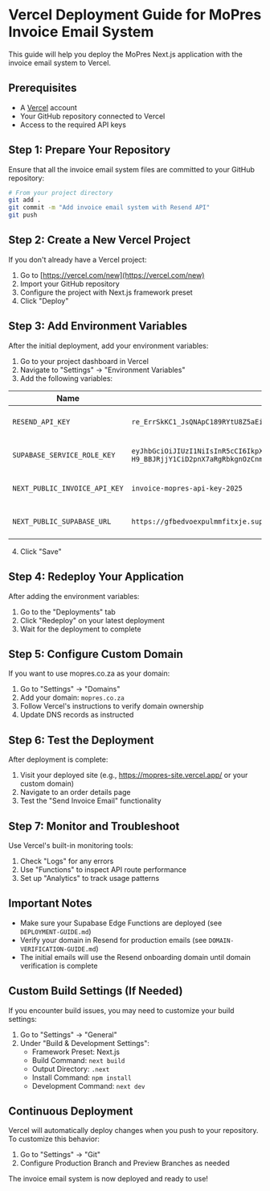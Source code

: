 # Vercel Deployment Guide for MoPres Invoice Email System

This guide will help you deploy the MoPres Next.js application with the invoice email system to Vercel.

## Prerequisites

- A [Vercel](https://vercel.com) account
- Your GitHub repository connected to Vercel
- Access to the required API keys

## Step 1: Prepare Your Repository

Ensure that all the invoice email system files are committed to your GitHub repository:

```bash
# From your project directory
git add .
git commit -m "Add invoice email system with Resend API"
git push
```

## Step 2: Create a New Vercel Project

If you don't already have a Vercel project:

1. Go to [https://vercel.com/new](https://vercel.com/new)
2. Import your GitHub repository
3. Configure the project with Next.js framework preset
4. Click "Deploy"

## Step 3: Add Environment Variables

After the initial deployment, add your environment variables:

1. Go to your project dashboard in Vercel
2. Navigate to "Settings" → "Environment Variables"
3. Add the following variables:

| Name | Value | Environments |
|------|-------|--------------|
| `RESEND_API_KEY` | `re_ErrSkKC1_JsQNApC189RYtU8Z5aEiB1T8` | Production, Preview, Development |
| `SUPABASE_SERVICE_ROLE_KEY` | `eyJhbGciOiJIUzI1NiIsInR5cCI6IkpXVCJ9.eyJpc3MiOiJzdXBhYmFzZSIsInJlZiI6ImdmYmVkdm9leHB1bG1tZml0eGplIiwicm9sZSI6InNlcnZpY2Vfcm9sZSIsImlhdCI6MTc0NTI0NjU1MCwiZXhwIjoyMDYwODIyNTUwfQ.I3wR6D-H9_BBJRjjY1CiD2pnX7aRgRbkgnOzCnmh70s` | Production, Preview, Development |
| `NEXT_PUBLIC_INVOICE_API_KEY` | `invoice-mopres-api-key-2025` | Production, Preview, Development |
| `NEXT_PUBLIC_SUPABASE_URL` | `https://gfbedvoexpulmmfitxje.supabase.co` | Production, Preview, Development |

4. Click "Save"

## Step 4: Redeploy Your Application

After adding the environment variables:

1. Go to the "Deployments" tab
2. Click "Redeploy" on your latest deployment
3. Wait for the deployment to complete

## Step 5: Configure Custom Domain

If you want to use mopres.co.za as your domain:

1. Go to "Settings" → "Domains"
2. Add your domain: `mopres.co.za`
3. Follow Vercel's instructions to verify domain ownership
4. Update DNS records as instructed

## Step 6: Test the Deployment

After deployment is complete:

1. Visit your deployed site (e.g., https://mopres-site.vercel.app/ or your custom domain)
2. Navigate to an order details page
3. Test the "Send Invoice Email" functionality

## Step 7: Monitor and Troubleshoot

Use Vercel's built-in monitoring tools:

1. Check "Logs" for any errors
2. Use "Functions" to inspect API route performance
3. Set up "Analytics" to track usage patterns

## Important Notes

- Make sure your Supabase Edge Functions are deployed (see `DEPLOYMENT-GUIDE.md`)
- Verify your domain in Resend for production emails (see `DOMAIN-VERIFICATION-GUIDE.md`)
- The initial emails will use the Resend onboarding domain until domain verification is complete

## Custom Build Settings (If Needed)

If you encounter build issues, you may need to customize your build settings:

1. Go to "Settings" → "General"
2. Under "Build & Development Settings":
   - Framework Preset: Next.js
   - Build Command: `next build`
   - Output Directory: `.next`
   - Install Command: `npm install`
   - Development Command: `next dev`

## Continuous Deployment

Vercel will automatically deploy changes when you push to your repository. To customize this behavior:

1. Go to "Settings" → "Git"
2. Configure Production Branch and Preview Branches as needed

The invoice email system is now deployed and ready to use!
